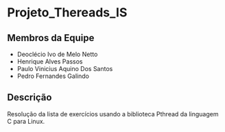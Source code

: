 ﻿# Projeto_Thereads_IS
## Membros da Equipe
* Deoclécio Ivo de Melo Netto
* Henrique Alves Passos
* Paulo Vinicius Aquino Dos Santos
* Pedro Fernandes Galindo

## Descrição
Resolução da lista de exercícios usando a biblioteca Pthread da linguagem C para Linux.
